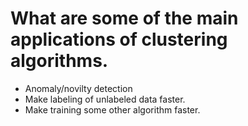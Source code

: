 # What are some of the main applications of clustering algorithms.
- Anomaly/novilty detection
- Make labeling of unlabeled data faster.
- Make training some other algorithm faster.
